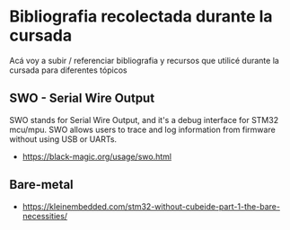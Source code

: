 # Bibliografia recolectada durante la cursada
Acá voy a subir / referenciar bibliografia y recursos que utilicé durante la cursada para diferentes tópicos

## SWO - Serial Wire Output
SWO stands for Serial Wire Output, and it's a debug interface for STM32 mcu/mpu. SWO allows users to trace and log information from firmware without using USB or UARTs. 
- https://black-magic.org/usage/swo.html

## Bare-metal
- https://kleinembedded.com/stm32-without-cubeide-part-1-the-bare-necessities/
